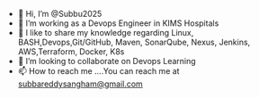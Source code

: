 - 👋 Hi, I’m @Subbu2025
- 👀 I’m working as a Devops Engineer in KIMS Hospitals 
- 🌱 I like to share my knowledge regarding Linux, BASH,Devops,Git/GitHub, Maven, SonarQube, Nexus, Jenkins, AWS,Terraform, Docker, K8s
- 💞️ I’m looking to collaborate on Devops Learning
- 📫 How to reach me ....You can reach me at subbareddysangham@gmail.com
<!---
Subbu2025/Subbu2025 is a ✨ special ✨ repository because its `README.md` (this file) appears on your GitHub profile.
You can click the Preview link to take a look at your changes.
--->
